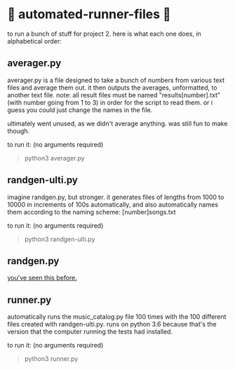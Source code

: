 # :shoe: automated-runner-files :shoe:
to run a bunch of stuff for project 2. here is what each one does, in alphabetical order:

## averager.py
averager.py is a file designed to take a bunch of numbers from various text files and average them out. it then outputs the averages, unformatted, to another text file. note: all result files must be named "results[number].txt" (with number going from 1 to 3) in order for the script to read them. or i guess you could just change the names in the file.

ultimately went unused, as we didn't average anything. was still fun to make though.

to run it: (no arguments required)
> python3 averager.py

## randgen-ulti.py
imagine randgen.py, but stronger. it generates files of lengths from 1000 to 10000 in increments of 100s automatically, and also automatically names them according to the naming scheme: [number]songs.txt

to run it: (no arguments required)
> python3 randgen-ulti.py

## randgen.py
[you've seen this before.](https://github.com/whirlygig/randgen)

## runner.py
automatically runs the music_catalog.py file 100 times with the 100 different files created with randgen-ulti.py. runs on python 3.6 because that's the version that the computer running the tests had installed.

to run it: (no arguments required)
> python3 runner.py
